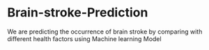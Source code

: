 # Brain-stroke-Prediction
We are predicting the occurrence of brain stroke by comparing with different health factors using Machine learning Model
